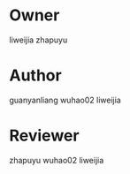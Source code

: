 # Owner
liweijia
zhapuyu

# Author 
guanyanliang
wuhao02
liweijia

# Reviewer
zhapuyu
wuhao02
liweijia